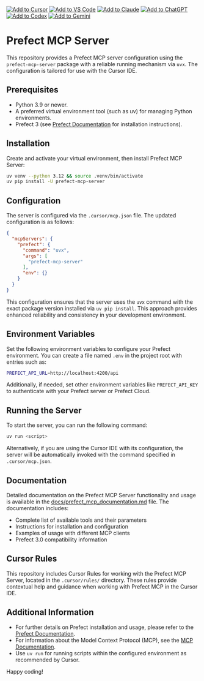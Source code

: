 [![Add to Cursor](https://fastmcp.me/badges/cursor_dark.svg)](https://fastmcp.me/MCP/Details/1116/prefect)
[![Add to VS Code](https://fastmcp.me/badges/vscode_dark.svg)](https://fastmcp.me/MCP/Details/1116/prefect)
[![Add to Claude](https://fastmcp.me/badges/claude_dark.svg)](https://fastmcp.me/MCP/Details/1116/prefect)
[![Add to ChatGPT](https://fastmcp.me/badges/chatgpt_dark.svg)](https://fastmcp.me/MCP/Details/1116/prefect)
[![Add to Codex](https://fastmcp.me/badges/codex_dark.svg)](https://fastmcp.me/MCP/Details/1116/prefect)
[![Add to Gemini](https://fastmcp.me/badges/gemini_dark.svg)](https://fastmcp.me/MCP/Details/1116/prefect)

# Prefect MCP Server

This repository provides a Prefect MCP server configuration using the `prefect-mcp-server` package with a reliable running mechanism via `uvx`. The configuration is tailored for use with the Cursor IDE.

## Prerequisites

- Python 3.9 or newer.
- A preferred virtual environment tool (such as uv) for managing Python environments.
- Prefect 3 (see [Prefect Documentation](https://docs.prefect.io/v3/get-started/install) for installation instructions).

## Installation

Create and activate your virtual environment, then install Prefect MCP Server:

```bash
uv venv --python 3.12 && source .venv/bin/activate
uv pip install -U prefect-mcp-server
```

## Configuration

The server is configured via the `.cursor/mcp.json` file. The updated configuration is as follows:

```json
{
  "mcpServers": {
    "prefect": {
      "command": "uvx",
      "args": [
        "prefect-mcp-server"
      ],
      "env": {}
    }
  }
}
```

This configuration ensures that the server uses the `uvx` command with the exact package version installed via `uv pip install`. This approach provides enhanced reliability and consistency in your development environment.

## Environment Variables

Set the following environment variables to configure your Prefect environment. You can create a file named `.env` in the project root with entries such as:

```bash
PREFECT_API_URL=http://localhost:4200/api
```

Additionally, if needed, set other environment variables like `PREFECT_API_KEY` to authenticate with your Prefect server or Prefect Cloud.

## Running the Server

To start the server, you can run the following command:

```bash
uv run <script>
```

Alternatively, if you are using the Cursor IDE with its configuration, the server will be automatically invoked with the command specified in `.cursor/mcp.json`.

## Documentation

Detailed documentation on the Prefect MCP Server functionality and usage is available in the [docs/prefect_mcp_documentation.md](docs/prefect_mcp_documentation.md) file. The documentation includes:

- Complete list of available tools and their parameters
- Instructions for installation and configuration
- Examples of usage with different MCP clients
- Prefect 3.0 compatibility information

## Cursor Rules

This repository includes Cursor Rules for working with the Prefect MCP Server, located in the `.cursor/rules/` directory. These rules provide contextual help and guidance when working with Prefect MCP in the Cursor IDE.

## Additional Information

- For further details on Prefect installation and usage, please refer to the [Prefect Documentation](https://docs.prefect.io/).
- For information about the Model Context Protocol (MCP), see the [MCP Documentation](https://modelcontextprotocol.io/).
- Use `uv run` for running scripts within the configured environment as recommended by Cursor.

Happy coding! 